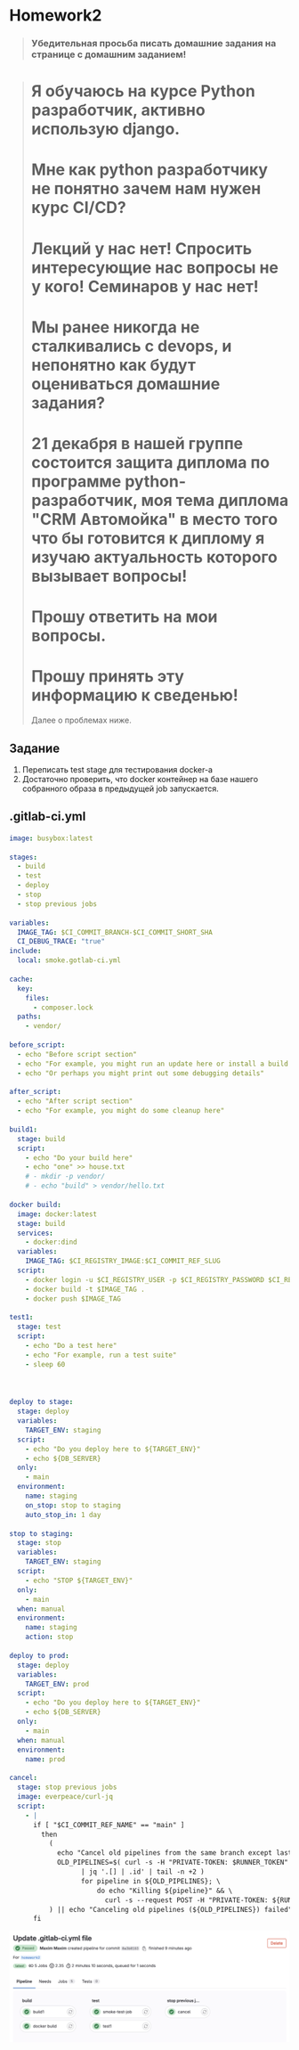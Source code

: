 # Homework2

> ### Убедительная просьба писать домашние задания на странице с домашним заданием! 


> # Я обучаюсь на курсе Python разработчик, активно использую django.
> # Мне как python разработчику не понятно зачем нам нужен курс CI/CD?
> # Лекций у нас нет! Спросить интересующие нас вопросы не у кого! Семинаров у нас нет! 
> # Мы ранее никогда не сталкивались с devops, и непонятно как будут оцениваться домашние задания?
> # 21 декабря в нашей группе состоится защита диплома по программе python-разработчик, моя тема диплома "CRM Автомойка" в место того что бы готовится к диплому я изучаю актуальность которого вызывает вопросы!
> # Прошу ответить на мои вопросы. 
> # Прошу принять эту информацию к сведенью! 
> Далее о проблемах ниже. 


## Задание
1. Переписать test stage для тестирования docker-a
2. Достаточно проверить, что docker контейнер на базе нашего собранного образа в предыдущей job запускается. 

## .gitlab-ci.yml


```yaml
image: busybox:latest

stages:
  - build
  - test
  - deploy
  - stop
  - stop previous jobs

variables:
  IMAGE_TAG: $CI_COMMIT_BRANCH-$CI_COMMIT_SHORT_SHA
  CI_DEBUG_TRACE: "true"
include:
  local: smoke.gotlab-ci.yml

cache:
  key:
    files:
      - composer.lock
  paths:
    - vendor/

before_script:
  - echo "Before script section"
  - echo "For example, you might run an update here or install a build dependency"
  - echo "Or perhaps you might print out some debugging details"

after_script:
  - echo "After script section"
  - echo "For example, you might do some cleanup here"

build1:
  stage: build
  script:
    - echo "Do your build here"
    - echo "one" >> house.txt
    # - mkdir -p vendor/
    # - echo "build" > vendor/hello.txt

docker build:
  image: docker:latest
  stage: build
  services:
    - docker:dind 
  variables:
    IMAGE_TAG: $CI_REGISTRY_IMAGE:$CI_COMMIT_REF_SLUG
  script:
    - docker login -u $CI_REGISTRY_USER -p $CI_REGISTRY_PASSWORD $CI_REGISTRY
    - docker build -t $IMAGE_TAG .
    - docker push $IMAGE_TAG

test1:
  stage: test
  script:
    - echo "Do a test here"
    - echo "For example, run a test suite"
    - sleep 60



deploy to stage:
  stage: deploy
  variables:
    TARGET_ENV: staging
  script:
    - echo "Do you deploy here to ${TARGET_ENV}"
    - echo ${DB_SERVER}
  only:
    - main
  environment:
    name: staging
    on_stop: stop to staging
    auto_stop_in: 1 day

stop to staging:
  stage: stop
  variables:
    TARGET_ENV: staging
  script:
    - echo "STOP ${TARGET_ENV}"
  only:
    - main
  when: manual
  environment:
    name: staging
    action: stop

deploy to prod:
  stage: deploy
  variables:
    TARGET_ENV: prod
  script:
    - echo "Do you deploy here to ${TARGET_ENV}"
    - echo ${DB_SERVER}
  only:
    - main
  when: manual
  environment:
    name: prod

cancel:
  stage: stop previous jobs
  image: everpeace/curl-jq
  script:
    - |
      if [ "$CI_COMMIT_REF_NAME" == "main" ]
        then
          (
            echo "Cancel old pipelines from the same branch except last"
            OLD_PIPELINES=$( curl -s -H "PRIVATE-TOKEN: $RUNNER_TOKEN" "https://gitlab.com/api/v4/projects/${CI_PROJECT_ID}/pipelines?ref=${CI_COMMIT_REF_NAME}&status=running" \
                  | jq '.[] | .id' | tail -n +2 )
                  for pipeline in ${OLD_PIPELINES}; \
                      do echo "Killing ${pipeline}" && \
                        curl -s --request POST -H "PRIVATE-TOKEN: ${RUNNER_TOKEN}" "https://gitlab.com/api/v4/projects/${CI_PROJECT_ID}/pipelines/${pipeline}/cancel"; done
          ) || echo "Canceling old pipelines (${OLD_PIPELINES}) failed"
      fi


```

![Снимок экрана 2023-12-06 в 23.21.22.png](%D0%A1%D0%BD%D0%B8%D0%BC%D0%BE%D0%BA%20%D1%8D%D0%BA%D1%80%D0%B0%D0%BD%D0%B0%202023-12-06%20%D0%B2%2023.21.22.png)